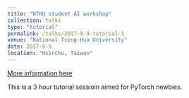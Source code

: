 ```yaml
---
title: "NTHU student AI workshop"
collection: talks
type: "tutorial"
permalink: /talks/2017-9-9-tutorial-1
venue: "National Tsing-Hua University"
date: 2017-9-9
location: "HsinChu, Taiwan"
---
```


[More information here](https://sites.google.com/view/aistudentworkshop/%E9%A6%96%E9%A0%81-home)

This is a 3 hour tutorial sessioin aimed for PyTorch newbies.
